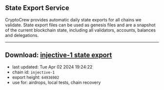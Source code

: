 ## State Export Service
CryptoCrew provides automatic daily state exports for all chains we validate. State export files can be used as genesis files and are a snapshot of the current blockchain state, including all validators, accounts, balances and delegations.

---
**Download: [injective-1 state export](https://dl-eu2.ccvalidators.com/SERVICE/injective/injective-1_export_64936902.json)**
---

- last updated: Tue Apr 02 2024 19:24:22
- chain id: `injective-1`
- export height: `64936902`
- use for: airdrops, local tests, chain recovery
